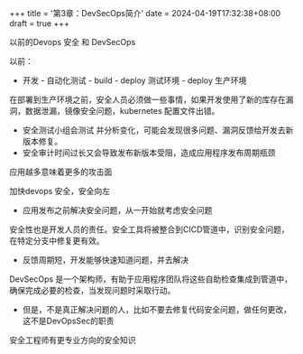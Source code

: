 +++
title = '第3章：DevSecOps简介'
date = 2024-04-19T17:32:38+08:00
draft = true
+++

以前的Devops 安全 和 DevSecOps

以前：

+ 开发 - 自动化测试 - build - deploy 测试环境 -  deploy 生产环境

在部署到生产环境之前，安全人员必须做一些事情，如果开发使用了新的库存在漏洞，数据泄漏，镜像安全问题，kubernetes 配置文件出错。

+ 安全测试小组会测试 并分析变化，可能会发现很多问题、漏洞反馈给开发去新版本修复。
+ 安全审计时间过长又会导致发布新版本受阻，造成应用程序发布周期瓶颈

应用越多意味着更多的攻击面



加快devops 安全，安全向左

+ 应用发布之前解决安全问题，从一开始就考虑安全问题

安全性也是开发人员的责任。安全工具将被整合到CICD管道中，识别安全问题，在特定分支中修复更有效。

+ 反馈周期短，开发能够快速知道问题，并去解决





DevSecOps 是一个架构师，有助于应用程序团队将这些自助检查集成到管道中，确保完成必要的检查，当发现问题时采取行动。

+ 但是，不是真正解决问题的人，比如不要去修复代码安全问题，做任何更改，这不是DevOpsSec的职责

安全工程师有更专业方向的安全知识

